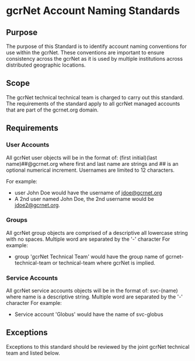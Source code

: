 # gcrNet Account Naming Standards

## Purpose

The purpose of this Standard is to identify account naming conventions for use within the gcrNet. These conventions are important to ensure consistency across the gcrNet as it is used by multiple institutions across distributed geographic locations.

## Scope

The gcrNet technical technical team is charged to carry out this standard. The requirements of the standard apply to all gcrNet managed accounts that are part of the gcrnet.org domain.

## Requirements

### User Accounts

All gcrNet user objects will be in the format of: (first initial)(last name)##@gcrnet.org where first and last name are strings and ## is an optional numerical increment. Usernames are limited to 12 characters.

For example:

* user John Doe would have the username of jdoe@gcrnet.org
* A 2nd user named John Doe, the 2nd username would be jdoe2@gcrnet.org.

### Groups

All gcrNet group objects are comprised of a descriptive all lowercase string with no spaces. Multiple word are separated by the '-' character  For example:

* group 'gcrNet Technical Team' would have the group name of gcrnet-technical-team or technical-team where gcrNet is implied.

### Service Accounts

All gcrNet service accounts objects will be in the format of: svc-(name) where name is a descriptive string. Multiple word are separated by the '-' character  For example:

* Service account 'Globus' would have the name of svc-globus

## Exceptions

Exceptions to this standard should be reviewed by the joint gcrNet technical team and listed below.
